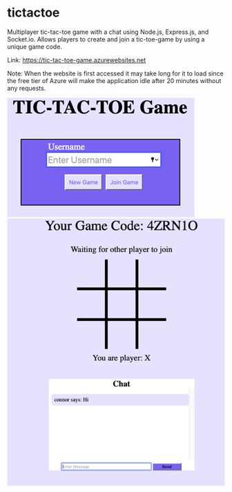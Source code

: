 # tictactoe
Multiplayer tic-tac-toe game with a chat using Node.js, Express.js, and Socket.io. Allows players to create and join a tic-toe-game by using a unique game code.

Link: https://tic-tac-toe-game.azurewebsites.net

Note: When the website is first accessed it may take long for it to load since the free tier of Azure will make the application idle after 20 minutes without any requests.


![Alt text](AppDemo1.png?raw=true "Landing Page")
![Alt text](AppDemo2.png?raw=true "Game Page")
